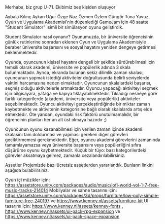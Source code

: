 Merhaba, biz grup U-71. Ekibimiz beş kişiden oluşuyor

Aybala Kılınç
Aykan Uğur
Özge Naz Özmen
Özlem Güngör
Tuna Yavuz
Oyun ve Uygulama Akademisi'nin düzenlediği GameJam için 48 saatte "Student Simulator" isimli bir simülasyon oyunu geliştirdik.

Student Simulator nasıl oynanır?
Oyunumuzda, bir üniversite öğrencisinin günlük rutinlerine sonradan eklenen Oyun ve Uygulama Akademisiyle beraber üniversite başarısını ve sosyal hayatını yeniden dengeye getirmesi beklenmektedir.

Oyunda, oyuncunun kişisel hayatını dengeli bir şekilde sürdürebilmesi için temsili olarak akademi, üniversite ve popülerlik adında 3 skala bulunmaktadır. Ayrıca, ekranda bulunan sekiz dilimlik zaman skalası, oyuncunun yapmak istediği aktiviteler doğrultusunda belirli seviyelerde vaktini harcamasına neden olmaktadır. Oyuncunun skalalardaki başarısı, seçmiş olduğu aktivitelerle artmaktadır. Oyuncu yapacağı aktiviteyi seçmek için bilgisayara, yatağa ve kapıya tıklayabilmektedir. Tıkladığı nesneye göre farklı kategorilerde (akademi, üniversite veya popülerlik) aktiviteler seçebilmektedir. Oyuncu aktiviteyi gerçekleştirdiğinde bir miktar zaman kaybetmekte ve aktivitenin kategorisine bağlı olarak skalalarda artış elde etmektedir. Öte yandan, oyundaki risk faktörü unutulmamalıdır, bir öğrencinin planları her an alt üst olmaya hazırdır ;)

Oyuncunun oyunu kazanabilmesi için verilen zaman içinde akademi skalasını tam doldurması ve yapması gereken diğer görevleri geciktirmemesi gerekmektedir. Eğer, oyuncu akademi görevlerini zamanında tamamlayamazsa veya üniversite başarısını veya popülerliğini sıfıra düşürürse oyunu kaybetmektedir. Küçük bir tüyo: bazı kategorilerdeki görevler aksatmaya gelmez, zamanla cezalandırılabilirsiniz.

Assetler
Projemizde bazı ücretsiz assetlerden yararlandık. Bunların linkini aşağıda bulabilirsiniz.

Oyun içi müzikler için: https://assetstore.unity.com/packages/audio/music/lofi-world-vol-1-7-free-music-tracks-214014
Mobilyalar ve sahne tasarımı için: https://assetstore.unity.com/packages/3d/props/furniture/low-poly-simple-furniture-free-240197 ve https://www.kenney.nl/assets/furniture-kit
UI tasarımı için: https://www.kenney.nl/assets/kenney-fonts , https://www.kenney.nl/assets/ui-pack-rpg-expansion ve https://www.kenney.nl/assets/ui-pack-space-expansion
